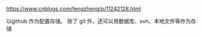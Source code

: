  https://www.cnblogs.com/fengzheng/p/11242128.html
 
 以github 作为配置存储。
 除了 git 外，还可以用数据库、svn、本地文件等作为存储